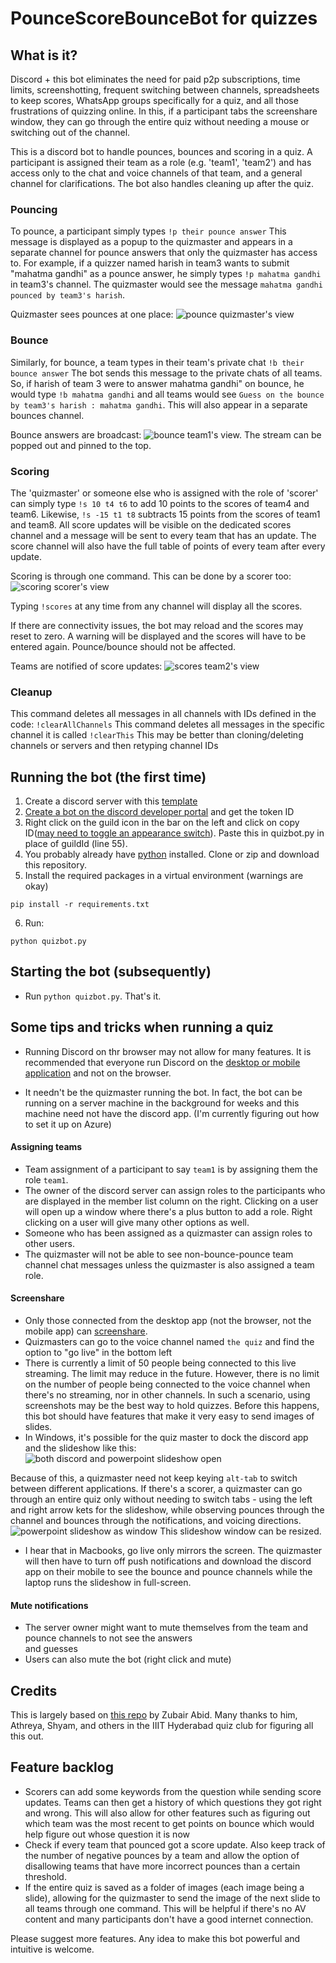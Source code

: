 # PounceScoreBounceBot for quizzes

## What is it?

Discord + this bot eliminates the need for paid p2p subscriptions, time limits, screenshotting, frequent switching between channels, spreadsheets to keep scores, WhatsApp groups specifically for a quiz, and all those frustrations of quizzing online. In this, if a participant tabs the screenshare window, they can go through the entire quiz without needing a mouse or switching out of the channel. 

This is a discord bot to handle pounces, bounces and scoring in a quiz. A participant is assigned their team as a role (e.g. 'team1', 'team2') and has access only to the chat and voice channels of that team, and a general channel for clarifications. The bot also handles cleaning up after the quiz.


### Pouncing

To pounce, a participant simply types
`!p their pounce answer`
This message is displayed as a popup to the quizmaster and appears in a separate channel for pounce answers that only the
quizmaster has access to. For example, if a quizzer named harish in team3 wants to submit "mahatma gandhi" as a pounce answer,
he simply types `!p mahatma gandhi` in team3's channel. The quizmaster would see the message `mahatma gandhi pounced by team3's harish`.


Quizmaster sees pounces at one place: 
![pounce](https://i.imgur.com/YBUh06N.png "quizmaster view of pounces channel")
quizmaster's view


### Bounce

Similarly, for bounce, a team types in their team's private chat 
`!b their bounce answer`
The bot sends this message to the private chats of all teams. So, if harish of team 3 were to answer mahatma gandhi" on bounce,
he would type `!b mahatma gandhi` and all teams would see `Guess on the bounce by team3's harish : mahatma gandhi`. This will also appear in a separate bounces channel. 


Bounce answers are broadcast: 
![bounce](https://i.imgur.com/3ShWRlm.png "team1 submit an answer on bounce")
team1's view. The stream can be popped out and pinned to the top.


### Scoring

The 'quizmaster' or someone else who is assigned with the role of 'scorer' can simply type `!s 10 t4 t6` to add 10 points to the scores 
of team4 and team6. Likewise, `!s -15 t1 t8` subtracts 15 points from the scores of team1 and team8. All score updates will be visible on 
the dedicated scores channel and a message will be sent to every team that has an update. The score channel will also have the full table 
of points of every team after every update.


Scoring is through one command. This can be done by a scorer too: 
![scoring](https://i.imgur.com/H5qfg2k.png "scores are given")
scorer's view


Typing `!scores` at any time from any channel will display all the scores. 

If there are connectivity issues, the bot may reload and the scores may reset to zero. A warning will be displayed and the scores will have to be entered again. Pounce/bounce should not be affected. 


Teams are notified of score updates: 
![scores](https://i.imgur.com/mp9L1i5.png "points table at any time during the quiz")
team2's view



### Cleanup

This command deletes all messages in all channels with IDs defined in the code:
`!clearAllChannels` 
This command deletes all messages in the specific channel it is called
`!clearThis`
This may be better than cloning/deleting channels or servers and then retyping channel IDs 


## Running the bot (the first time)
1. Create a discord server with this [template](https://discord.new/ZSrQHC4tTF6T) 
1. [Create a bot on the discord developer portal](https://github.com/reactiflux/discord-irc/wiki/Creating-a-discord-bot-&-getting-a-token) and get the token ID
1. Right click on the guild icon in the bar on the left and click on copy ID([may need to toggle an appearance switch](https://discordia.me/en/developer-mode)). Paste this in quizbot.py in place of guildId (line 55).
1. You probably already have [python](https://www.python.org/downloads/) installed. Clone or zip and download this repository. 
1. Install the required packages in a virtual environment (warnings are okay)
```
pip install -r requirements.txt
```
6. Run:
```
python quizbot.py
```


## Starting the bot (subsequently)
- Run `python quizbot.py`. That's it.

## Some tips and tricks when running a quiz
 - Running Discord on thr browser may not allow for many features. It is recommended that everyone run Discord on the [desktop or mobile application](https://discordapp.com/download) and not on the browser. 
 
 - It needn't be the quizmaster running the bot. In fact, the bot can be running on a server machine in the background for weeks and this machine need not have the discord app. (I'm currently figuring out how to set it up on Azure) 
 
#### Assigning teams
- Team assignment of a participant to say `team1` is by assigning them the role `team1`. 
- The owner of the discord server can assign roles to the participants who are displayed in the member list column on the right. Clicking on a user will open up a window where there's a plus button to add a role. Right clicking on a user will give many other options as well. 
- Someone who has been assigned as a quizmaster can assign roles to other users.
- The quizmaster will not be able to see non-bounce-pounce team channel chat messages unless the quizmaster is also assigned a team role. 

#### Screenshare
- Only those connected from the desktop app (not the browser, not the mobile app) can [screenshare](https://support.discordapp.com/hc/en-us/articles/360040816151-Share-your-screen-with-Go-Live-Screen-Share).
- Quizmasters can go to the voice channel named `the quiz` and find the option to "go live" in the bottom left
- There is currently a limit of 50 people being connected to this live streaming. The limit may reduce in the future. However, there is no limit on the number of people being connected to the voice channel when there's no streaming, nor in other channels. In such a scenario, using screenshots may be the best way to hold quizzes. Before this happens, this bot should have features that make it very easy to send images of slides.
- In Windows, it's possible for the quiz master to dock the discord app and the slideshow like this:
![both discord and powerpoint slideshow open](https://i.imgur.com/oYjP2Fm.png "the quizmaster can have both discord and powerpoint slideshow open side-by-side")

Because of this, a quizmaster need not keep keying `alt-tab` to switch between different applications. If there's a scorer, a quizmaster can go through an entire quiz only without needing to switch tabs - using the left and right arrow kets for the slideshow, while observing pounces through the channel and bounces through the notifications, and voicing directions.
![powerpoint slideshow as window](https://i.imgur.com/TbfLXNo.png "how to get powerpoint to open in a window that can be rescaled")
This slideshow window can be resized.

- I hear that in Macbooks, go live only mirrors the screen. The quizmaster will then have to turn off push notifications and download the discord app on their mobile to see the bounce and pounce channels while the laptop runs the slideshow in full-screen.

#### Mute notifications
 - The server owner might want to mute themselves from the team and pounce channels to not see the answers  
 and guesses 
 - Users can also mute the bot (right click and mute) 
 

## Credits
This is largely based on [this repo](https://github.com/zubairabid/QuizPounceBot) by Zubair Abid. Many thanks to him, Athreya, Shyam, and others in the IIIT Hyderabad quiz club for figuring all this out. 


## Feature backlog
- Scorers can add some keywords from the question while sending score updates. Teams can then get a history of which questions they got right and wrong. This will also allow for other features such as figuring out which team was the most recent to get points on bounce which would help figure out whose question it is now
- Check if every team that pounced got a score update. Also keep track of the number of negative pounces by a team and allow the option of disallowing teams that have more incorrect pounces than a certain threshold.
- If the entire quiz is saved as a folder of images (each image being a slide), allowing for the quizmaster to send the image of the next slide to all teams through one command. This will be helpful if there's no AV content and many participants don't have a good internet connection.


Please suggest more features. Any idea to make this bot powerful and intuitive is welcome.
